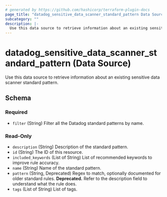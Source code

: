 ```yaml
---
# generated by https://github.com/hashicorp/terraform-plugin-docs
page_title: "datadog_sensitive_data_scanner_standard_pattern Data Source - terraform-provider-datadog"
subcategory: ""
description: |-
  Use this data source to retrieve information about an existing sensitive data scanner standard pattern.
---
```


# datadog_sensitive_data_scanner_standard_pattern (Data Source)

Use this data source to retrieve information about an existing sensitive data scanner standard pattern.



<!-- schema generated by tfplugindocs -->
## Schema

### Required

- `filter` (String) Filter all the Datadog standard patterns by name.

### Read-Only

- `description` (String) Description of the standard pattern.
- `id` (String) The ID of this resource.
- `included_keywords` (List of String) List of recommended keywords to improve rule accuracy.
- `name` (String) Name of the standard pattern.
- `pattern` (String, Deprecated) Regex to match, optionally documented for older standard rules.  **Deprecated.** Refer to the description field to understand what the rule does.
- `tags` (List of String) List of tags.

